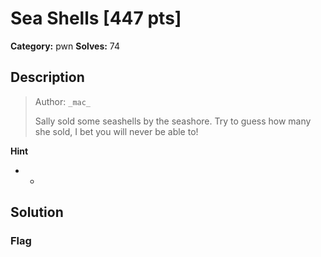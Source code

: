 # Sea Shells [447 pts]

**Category:** pwn
**Solves:** 74

## Description
><p>Author: <code>_mac_</code></p><p>Sally sold some seashells by the seashore. Try to guess how many she sold, I bet you will never be able to!</p>

**Hint**
* -

## Solution

### Flag

